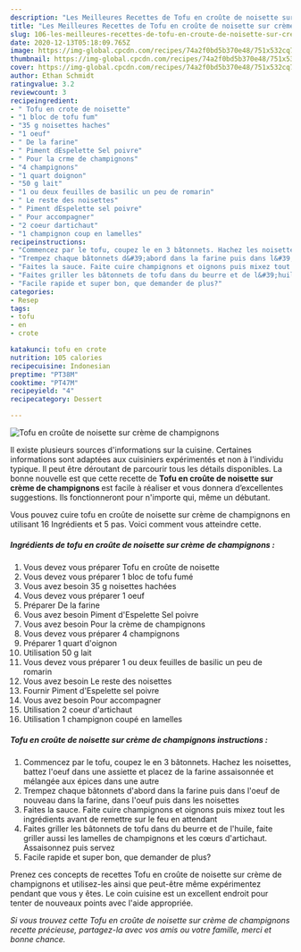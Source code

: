 ```yaml
---
description: "Les Meilleures Recettes de Tofu en croûte de noisette sur crème de champignons"
title: "Les Meilleures Recettes de Tofu en croûte de noisette sur crème de champignons"
slug: 106-les-meilleures-recettes-de-tofu-en-croute-de-noisette-sur-creme-de-champignons
date: 2020-12-13T05:18:09.765Z
image: https://img-global.cpcdn.com/recipes/74a2f0bd5b370e48/751x532cq70/tofu-en-croute-de-noisette-sur-creme-de-champignons-photo-principale-de-la-recette.jpg
thumbnail: https://img-global.cpcdn.com/recipes/74a2f0bd5b370e48/751x532cq70/tofu-en-croute-de-noisette-sur-creme-de-champignons-photo-principale-de-la-recette.jpg
cover: https://img-global.cpcdn.com/recipes/74a2f0bd5b370e48/751x532cq70/tofu-en-croute-de-noisette-sur-creme-de-champignons-photo-principale-de-la-recette.jpg
author: Ethan Schmidt
ratingvalue: 3.2
reviewcount: 3
recipeingredient:
- " Tofu en crote de noisette"
- "1 bloc de tofu fum"
- "35 g noisettes haches"
- "1 oeuf"
- " De la farine"
- " Piment dEspelette Sel poivre"
- " Pour la crme de champignons"
- "4 champignons"
- "1 quart doignon"
- "50 g lait"
- "1 ou deux feuilles de basilic un peu de romarin"
- " Le reste des noisettes"
- " Piment dEspelette sel poivre"
- " Pour accompagner"
- "2 coeur dartichaut"
- "1 champignon coup en lamelles"
recipeinstructions:
- "Commencez par le tofu, coupez le en 3 bâtonnets. Hachez les noisettes, battez l&#39;oeuf dans une assiette et placez de la farine assaisonnée et mélangée aux épices dans une autre"
- "Trempez chaque bâtonnets d&#39;abord dans la farine puis dans l&#39;oeuf de nouveau dans la farine, dans l&#39;oeuf puis dans les noisettes"
- "Faites la sauce. Faite cuire champignons et oignons puis mixez tout les ingrédients avant de remettre sur le feu en attendant"
- "Faites griller les bâtonnets de tofu dans du beurre et de l&#39;huile, faite griller aussi les lamelles de champignons et les cœurs d&#39;artichaut. Assaisonnez puis servez"
- "Facile rapide et super bon, que demander de plus?"
categories:
- Resep
tags:
- tofu
- en
- crote

katakunci: tofu en crote 
nutrition: 105 calories
recipecuisine: Indonesian
preptime: "PT38M"
cooktime: "PT47M"
recipeyield: "4"
recipecategory: Dessert

---
```



![Tofu en croûte de noisette sur crème de champignons](https://img-global.cpcdn.com/recipes/74a2f0bd5b370e48/751x532cq70/tofu-en-croute-de-noisette-sur-creme-de-champignons-photo-principale-de-la-recette.jpg)

Il existe plusieurs sources d'informations sur la cuisine. Certaines informations sont adaptées aux cuisiniers expérimentés et non à l'individu typique. Il peut être déroutant de parcourir tous les détails disponibles. La bonne nouvelle est que cette recette de <strong> Tofu en croûte de noisette sur crème de champignons </strong> est facile à réaliser et vous donnera d’excellentes suggestions. Ils fonctionneront pour n'importe qui, même un débutant.

<!--inarticleads1-->

Vous pouvez cuire tofu en croûte de noisette sur crème de champignons en utilisant 16 Ingrédients et 5 pas. Voici comment vous atteindre cette.

##### Ingrédients de tofu en croûte de noisette sur crème de champignons :

1. Vous devez vous préparer  Tofu en croûte de noisette
1. Vous devez vous préparer 1 bloc de tofu fumé
1. Vous avez besoin 35 g noisettes hachées
1. Vous devez vous préparer 1 oeuf
1. Préparer  De la farine
1. Vous avez besoin  Piment d&#39;Espelette Sel poivre
1. Vous avez besoin  Pour la crème de champignons
1. Vous devez vous préparer 4 champignons
1. Préparer 1 quart d&#39;oignon
1. Utilisation 50 g lait
1. Vous devez vous préparer 1 ou deux feuilles de basilic un peu de romarin
1. Vous avez besoin  Le reste des noisettes
1. Fournir  Piment d&#39;Espelette sel poivre
1. Vous avez besoin  Pour accompagner
1. Utilisation 2 coeur d&#39;artichaut
1. Utilisation 1 champignon coupé en lamelles




<!--inarticleads2-->

##### Tofu en croûte de noisette sur crème de champignons instructions :

1. Commencez par le tofu, coupez le en 3 bâtonnets. Hachez les noisettes, battez l&#39;oeuf dans une assiette et placez de la farine assaisonnée et mélangée aux épices dans une autre
1. Trempez chaque bâtonnets d&#39;abord dans la farine puis dans l&#39;oeuf de nouveau dans la farine, dans l&#39;oeuf puis dans les noisettes
1. Faites la sauce. Faite cuire champignons et oignons puis mixez tout les ingrédients avant de remettre sur le feu en attendant
1. Faites griller les bâtonnets de tofu dans du beurre et de l&#39;huile, faite griller aussi les lamelles de champignons et les cœurs d&#39;artichaut. Assaisonnez puis servez
1. Facile rapide et super bon, que demander de plus?




<!--inarticleads1-->

<p>
Prenez ces concepts de recettes Tofu en croûte de noisette sur crème de champignons et utilisez-les ainsi que peut-être même expérimentez pendant que vous y êtes. Le coin cuisine est un excellent endroit pour tenter de nouveaux points avec l'aide appropriée.
</p>

<p>
<i>Si vous trouvez cette Tofu en croûte de noisette sur crème de champignons recette précieuse, partagez-la avec vos amis ou votre famille, merci et bonne chance.</i>
</p>
